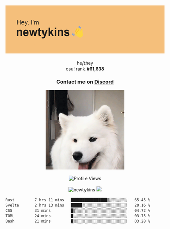 <div align="center">
    <p>
        <h2>
            <img src="banner.png" alt="✨ Hey, I'm newt!">
        </h2>
        <p>
			he/they <br>
			osu! rank <strong>#<!--osu-global-rank-->61,638<!--osu-global-rank--></strong>
		</p>
		<h3>Contact me on <a href="https://discord.gg/brEhN5Y7YK">Discord</a></h3>
    </p>
    <img src="dog.gif" height="250"><br><br>
    <img src="https://komarev.com/ghpvc/?username=newtykins&style=flat-square&color=000000" alt="Profile Views">
    <br><br>
</div>

<div align="center">
	<img src="https://github-readme-stats.vercel.app/api?username=newtykins&show_icons=true&locale=en&theme=dark&hide_border=true&count_private=true&custom_title=My%20Stats&line_height=25" alt="newtykins" width="420">
    <img src="https://github-readme-streak-stats.herokuapp.com?user=newtykins&hide_border=true&date_format=M%20j%5B%2C%20Y%5D&theme=dark" width="420">
</div>

<!--START_SECTION:waka-->

```txt
Rust         7 hrs 11 mins   ████████████████▒░░░░░░░░   65.45 %
Svelte       2 hrs 13 mins   █████░░░░░░░░░░░░░░░░░░░░   20.16 %
CSS          31 mins         █▒░░░░░░░░░░░░░░░░░░░░░░░   04.72 %
TOML         24 mins         █░░░░░░░░░░░░░░░░░░░░░░░░   03.75 %
Bash         21 mins         ▓░░░░░░░░░░░░░░░░░░░░░░░░   03.28 %
```

<!--END_SECTION:waka-->
